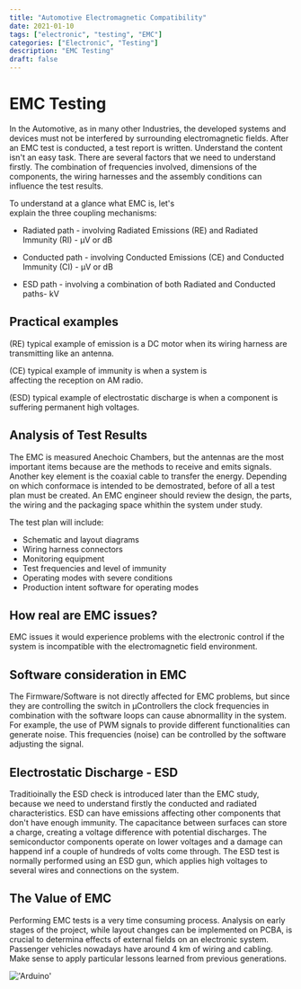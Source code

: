 ```yaml
---
title: "Automotive Electromagnetic Compatibility"
date: 2021-01-10
tags: ["electronic", "testing", "EMC"]
categories: ["Electronic", "Testing"]
description: "EMC Testing"
draft: false
---
```


# EMC Testing

In the Automotive, as in many other Industries, the developed systems and devices must not be interfered by surrounding electromagnetic fields. After an EMC test is conducted, a test report is written. Understand the content isn't an easy task. 
There are several factors that we need to understand firstly. The combination of frequencies involved, dimensions of the components, the wiring harnesses and the assembly conditions can influence the test results. 

To understand at a glance what EMC is, let's explain the three coupling mechanisms:

* Radiated path - involving Radiated Emissions (RE) and Radiated Immunity (RI) - µV or dB 

* Conducted path - involving Conducted Emissions (CE) and Conducted Immunity (CI) - µV or dB 

* ESD path - involving a combination of both Radiated and Conducted paths- kV


## Practical examples 

(RE) typical example of emission is a DC motor when its wiring harness are transmitting like an antenna.

(CE) typical example of immunity is when a system is affecting the reception on AM radio.

(ESD) typical example of electrostatic discharge is when a component is suffering permanent high voltages.
    
  

## Analysis of Test Results 

The EMC is measured Anechoic Chambers, but the antennas are the most important items because are the methods to receive and emits signals.
Another key element is the coaxial cable to transfer the energy. Depending on which conformace is intended to be demostrated, before of all a test plan must be created. An EMC engineer should review the design, the parts, the wiring and the packaging space whithin the system under study.

The test plan will include:   

* Schematic and layout diagrams
* Wiring harness connectors
* Monitoring equipment 
* Test frequencies and level of immunity
* Operating modes with severe conditions
* Production intent software for operating modes


## How real are EMC issues? 

EMC issues it would experience problems with the electronic control if the system is incompatible with the electromagnetic field environment. 

## Software consideration in EMC 

The Firmware/Software is not directly affected for EMC problems, but since they are controlling the switch in µControllers the clock frequencies in combination with the software loops can cause abnormallity in the system. For example, the use of PWM signals to provide different functionalities can generate noise. This frequencies (noise) can be controlled by the software adjusting the signal.  

## Electrostatic Discharge - ESD 

Traditioinally the ESD check is introduced later than the EMC study, because we need to understand firstly the conducted and radiated characteristics. ESD can have emissions affecting other components that don't have enough immunity. The capacitance between surfaces can store a charge, creating a voltage difference with potential discharges. The semiconductor components operate on lower voltages and a damage can happend inf a couple of hundreds of volts come through. The ESD test is normally performed using an ESD gun, which applies high voltages to several wires and connections on the system. 

## The Value of EMC 

Performing EMC tests is a very time consuming process. Analysis on early stages of the project, while layout changes can be implemented on PCBA, is crucial to determina effects of external fields on an electronic system. Passenger vehicles nowadays have around 4 km of wiring and cabling. Make sense to apply particular lessons learned from previous generations.


!['Arduino'](https://source.unsplash.com/FO7JIlwjOtU)
